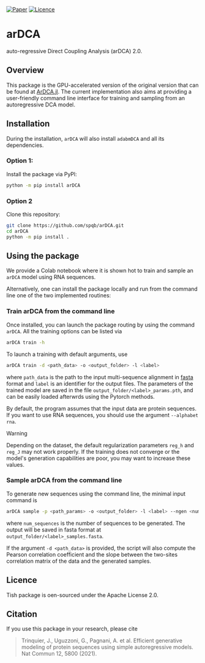 [![Paper](https://img.shields.io/badge/Published-Nat_Commun-green)](https://www.nature.com/articles/s41467-021-25756-4)
[![Licence](https://img.shields.io/badge/Licence-Apache-red)](https://www.nature.com/articles/s41467-021-25756-4)

# arDCA
auto-regressive Direct Coupling Analysis (arDCA) 2.0.

## Overview
This package is the GPU-accelerated version of the original version that can be found at [ArDCA.jl](https://github.com/pagnani/ArDCA.jl). The current implementation also aims at providing a user-friendly command line interface for training and sampling from an autoregressive DCA model.

## Installation
During the installation, `arDCA` will also install `adabmDCA` and all its dependencies.
### Option 1:
Install the package via PyPl:
```bash
python -m pip install arDCA
```
### Option 2
Clone this repository:
```bash
git clone https://github.com/spqb/arDCA.git
cd arDCA
python -m pip install .
```
## Using the package
We provide a Colab notebook where it is shown hot to train and sample an `arDCA` model using RNA sequences.

Alternatively, one can install the package locally and run from the command line one of the two implemented routines:

### Train arDCA from the command line
Once installed, you can launch the package routing by using the command `arDCA`. All the training options can be listed via
```bash
arDCA train -h
```
To launch a training with default arguments, use
```bash
arDCA train -d <path_data> -o <output_folder> -l <label>
```
where `path_data` is the path to the input multi-sequence alignment in [fasta](https://en.wikipedia.org/wiki/FASTA_format) format and `label` is an identifier for the output files. The parameters of the trained model are saved in the file `output_folder/<label>_params.pth`, and can be easily loaded afterwrds using the Pytorch methods.

By default, the program assumes that the input data are protein sequences. If you want to use RNA sequences, you should use the argument `--alphabet rna`.

> [!WARNING]
> Depending on the dataset, the default regularization parameters `reg_h` and `reg_J` may not work properly. If the training does not converge or the model's generation capabilities are poor, you may want to increase these values.

### Sample arDCA from the command line
To generate new sequences using the command line, the minimal input command is
```bash
arDCA sample -p <path_params> -o <output_folder> -l <label> --ngen <num_sequences>
```
where `num_sequences` is the number of sequences to be generated. The output will be saved in fasta format at `output_folder/<label>_samples.fasta`.

If the argument `-d <path_data>` is provided, the script will also compute the Pearson correlation coefficient and the slope between the two-sites correlation matrix of the data and the generated samples.

## Licence
Tish package is oen-sourced under the Apache License 2.0.

## Citation
If you use this package in your research, please cite
> Trinquier, J., Uguzzoni, G., Pagnani, A. et al. Efficient generative modeling of protein sequences using simple autoregressive models. Nat Commun 12, 5800 (2021).


